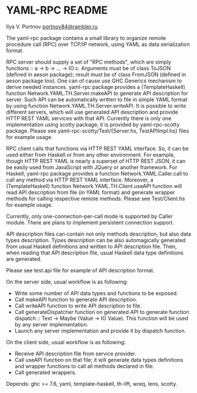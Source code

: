 YAML-RPC README
===============

Ilya V. Portnov <portnov84@rambler.ru>

The yaml-rpc package contains a small library to organize remote procedure call
(RPC) over TCP/IP network, using YAML as data serialization format.

RPC server should supply a set of "RPC methods", which are simply functions ::
a -> b -> ... -> IO c. Arguments must be of class ToJSON (defined in aeson package);
result must be of class FromJSON (defined in aeson package too). One can of
cause use GHC Generics mechanism to derive needed instances. yaml-rpc package
provides a (TemplateHaskell) function Network.YAML.TH.Server.makeAPI to
generate API description for server. Such API can be automatically written
to file in simple YAML format by using function Network.YAML.TH.Server.writeAPI.
It is possible to write different servers, which will use generated API
description and provide HTTP REST YAML services with that API. Currently there
is only one implementation using scotty package; it is provided by
yaml-rpc-scotty package. Please see yaml-rpc-scotty/Test/{Server.hs,
TestAPIImpl.hs} files for example usage.

RPC client calls that functions via HTTP REST YAML interface. So, it can be
used either from Haskell or from any other environment. For example, though
HTTP REST YAML is nearly a superset of HTTP REST JSON, it can be easily used
from JavaScript with JQuery or another framework.
For Haskell, yaml-rpc package provides a function Network.YAML.Caller.call to
call any method via HTTP REST YAML interface. Moreover, a (TemplateHaskell)
function Network.YAML.TH.Client.useAPI function will read API description from
file (in YAML format) and generate wrapper methods for calling respective
remote methods. Please see Test/Client.hs for example usage.

Currently, only one-connection-per-call mode is supported by Caller module.
There are plans to implement persistent connection support.

API description files can contain not only methods description, but also data
types description. Types description can be also automagically generated from
usual Haskell definitions and written to API description file. Then, when
reading that API description file, usual Haskell data type definitions are
generated.

Please see test.api file for example of API description format.

On the server side, usual workflow is as following:
* Write some number of API data types and functions to be exposed. 
* Call makeAPI function to generate API description.
* Call writeAPI function to write API description to file.
* Call generateDispatcher function on generated API to generate function
  dispatch :: Text -> Maybe (Value -> IO Value). This function will be used by
  any server implementation.
* Launch any server implementation and provide it by dispatch function.

On the client side, usual workflow is as following:
* Receive API description file from service provider.
* Call useAPI function on that file; it will generate data types definitions
  and wrapper functions to call all methods declared in file.
* Call generated wrappers.

Depends: ghc >= 7.6, yaml, template-haskell, th-lift, wreq, lens, scotty.

